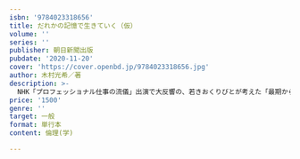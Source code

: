 ```yaml
---
isbn: '9784023318656'
title: だれかの記憶で生きていく（仮）
volume: ''
series: ''
publisher: 朝日新聞出版
pubdate: '2020-11-20'
cover: 'https://cover.openbd.jp/9784023318656.jpg'
author: 木村光希／著
description: >-
  NHK「プロフェッショナル仕事の流儀」出演で大反響の、若きおくりびとが考えた「最期から逆算する生き方」。納棺師の父に学び、数千人の納棺と葬儀に接して気づいた死生観。「ひとからどう記憶されたいのか」「大切なひとにどんな思い出を残したいのか」を問い直してみると、「どう生きるのか」指針が見えてくる。
price: '1500'
genre: ''
target: 一般
format: 単行本
content: 倫理(学)

---
```

